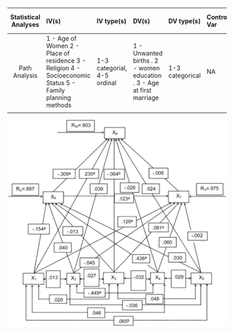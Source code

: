 | **Statistical Analyses**	|  **IV(s)**  |  **IV type(s)** |  **DV(s)**  |  **DV type(s)**  |  **Control Var** | **Control Var type**  | **Question to be answered** | **_H0_** | **alpha** | **link to paper**| 
|:----------:|:----------|:------------|:-------------|:-------------|:------------|:------------- |:------------------|:----:|:-------:|:-------|
Path Analysis	| 1 - Age of Women  2 - Place of residence  3 - Religion  4 - Socioeconomic Status  5 - Family planning methods | 1-3 categorial, 4-5 ordinal | 1 - Unwanted births . 2 - women education . 3 - Age at first marriage| 1-3 categorical | NA | NA | What are the determinants of unwanted births in Bangladesh | Sociodemographic variable has direct/indirect effect on the likelyhood of an unwanted birth  | 0.05 and 0.01 | [Correlates of Unwanted Births in Bangladesh: A Study through Path Analysis](https://journals.plos.org/plosone/article?id=10.1371/journal.pone.0164007#pone-0164007-t002) |
  |||||||||

![main plot](path_analysis_paper_plot.PNG)
